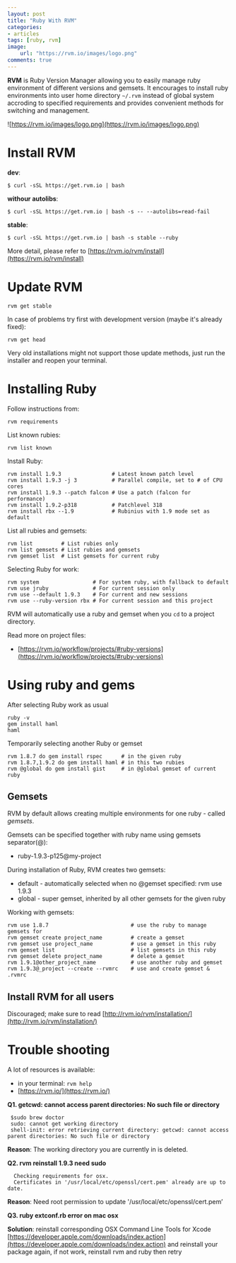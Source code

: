 ```yaml
---
layout: post
title: "Ruby With RVM"
categories: 
- articles
tags: [ruby, rvm]
image:
    url: "https://rvm.io/images/logo.png"
comments: true
---
```


__RVM__ is Ruby Version Manager allowing you to easily manage ruby environment of different versions and gemsets. It encourages to install ruby environments into user home directory `~/.rvm` instead of global system accroding to specified requirements and provides convenient methods for switching and management.

![https://rvm.io/images/logo.png](https://rvm.io/images/logo.png)

Install RVM
============

__dev__: 
    
    $ curl -sSL https://get.rvm.io | bash

__withour autolibs__: 
    
    $ curl -sSL https://get.rvm.io | bash -s -- --autolibs=read-fail

__stable__: 
  
    $ curl -sSL https://get.rvm.io | bash -s stable --ruby

More detail, please refer to [https://rvm.io/rvm/install](https://rvm.io/rvm/install)


Update RVM
==========

    rvm get stable

In case of problems try first with development version
(maybe it's already fixed):

    rvm get head

Very old installations might not support those update methods, just run the installer and reopen your terminal.


Installing Ruby
===============

Follow instructions from:

    rvm requirements

List known rubies:

    rvm list known

Install Ruby:

    rvm install 1.9.3                # Latest known patch level
    rvm install 1.9.3 -j 3           # Parallel compile, set to # of CPU cores
    rvm install 1.9.3 --patch falcon # Use a patch (falcon for performance)
    rvm install 1.9.2-p318           # Patchlevel 318
    rvm install rbx --1.9            # Rubinius with 1.9 mode set as default

List all rubies and gemsets:

    rvm list         # List rubies only
    rvm list gemsets # List rubies and gemsets
    rvm gemset list  # List gemsets for current ruby

Selecting Ruby for work:

    rvm system                 # For system ruby, with fallback to default 
    rvm use jruby              # For current session only
    rvm use --default 1.9.3    # For current and new sessions
    rvm use --ruby-version rbx # For current session and this project

RVM will automatically use a ruby and gemset when you `cd` to a project directory.

Read more on project files:

- [https://rvm.io/workflow/projects/#ruby-versions](https://rvm.io/workflow/projects/#ruby-versions)

Using ruby and gems
====================

After selecting Ruby work as usual

    ruby -v
    gem install haml
    haml

Temporarily selecting another Ruby or gemset

    rvm 1.8.7 do gem install rspec      # in the given ruby
    rvm 1.8.7,1.9.2 do gem install haml # in this two rubies
    rvm @global do gem install gist     # in @global gemset of current ruby

Gemsets
-------

RVM by default allows creating multiple environments for one ruby - called *gemsets*.

Gemsets can be specified together with ruby name using gemsets separator(@):

- ruby-1.9.3-p125@my-project

During installation of Ruby, RVM creates two gemsets:

- default - automatically selected when no @gemset specified: rvm use 1.9.3
- global  - super gemset, inherited by all other gemsets for the given ruby

Working with gemsets:

    rvm use 1.8.7                          # use the ruby to manage gemsets for
    rvm gemset create project_name         # create a gemset
    rvm gemset use project_name            # use a gemset in this ruby
    rvm gemset list                        # list gemsets in this ruby
    rvm gemset delete project_name         # delete a gemset
    rvm 1.9.1@other_project_name           # use another ruby and gemset
    rvm 1.9.3@_project --create --rvmrc    # use and create gemset & .rvmrc

Install RVM for all users
--------------------------
Discouraged; make sure to read [http://rvm.io/rvm/installation/](http://rvm.io/rvm/installation/)

Trouble shooting
================
A lot of resources is available:

- in your terminal: `rvm help`
- [https://rvm.io/](https://rvm.io/)

__Q1. getcwd: cannot access parent directories: No such file or directory__
 
     $sudo brew doctor
     sudo: cannot get working directory
     shell-init: error retrieving current directory: getcwd: cannot access parent directories: No such file or directory 

  __Reason__: The working directory you are currently in is deleted.

__Q2. rvm reinstall 1.9.3 need sudo__

      Checking requirements for osx.
      Certificates in '/usr/local/etc/openssl/cert.pem' already are up to date.

  __Reason__: Need root permission to update '/usr/local/etc/openssl/cert.pem’ 

__Q3. ruby extconf.rb error on mac osx__

  __Solution__: reinstall corresponding OSX Command Line Tools for Xcode [https://developer.apple.com/downloads/index.action](https://developer.apple.com/downloads/index.action) and reinstall your package again, if not work, reinstall rvm and ruby then retry
